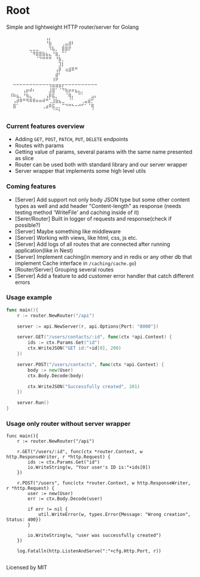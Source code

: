 # Root
Simple and lightweight HTTP router/server for Golang
```
⠀⠀⠀⠀⠀⠀⠀⠀⠀⠀⠀⠀⢠⡄⠀⠀⠀⠀⠀⠀⠀⠀⠀⠀⠀⠀⠀⠀⠀⠀
⠀⠀⠀⠀⠀⠀⠀⠀⠀⠀⠀⠀⠘⣷⠀⠀⠀⢀⣤⣾⠇⠀⠀⠀⠀⠀⠀⠀⠀⠀
⠀⠀⠀⠀⠀⠀⠀⣀⣀⣀⠀⠀⠀⠹⣧⡀⠀⣿⣿⡟⠀⠀⠀⠀⠀⠀⠀⠀⠀⠀
⠀⠀⠀⠀⠀⠀⠀⠈⠻⣿⣿⣷⣦⣄⠘⣷⡀⠉⠁⠀⠀⠀⠀⠀⠀⠀⠀⠀⠀⠀
⠀⠀⠀⠀⠀⠀⠀⠀⠀⠈⠙⠛⠛⠛⠀⠘⣷⡀⠀⠀⠀⠀⠀⠀⠀⠀⠀⠀⠀⠀
⠀⠀⠀⠀⠀⠀⠀⠀⠀⠀⠀⠀⠀⠀⠀⠀⣹⡇⠀⠀⠀⠀⠀⠀⠀⠀⠀⠀⠀⠀
⠀⠀⠀⠀⠀⠀⠀⠀⠀⠀⠀⠀⠀⠀⠀⢠⡿⠀⢴⣾⠿⠛⠀⠀⠀⠀⠀⠀⠀⠀
⠀⠀⠀⠀⠀⠀⠀⠀⠀⠀⠀⠀⠀⠀⠀⣾⠃⠀⠀⠀⠀⠀⠀⠀⠀⠀⠀⠀⠀⠀
⠀⠀⠀⠀⠀⠀⠀⠀⠀⠀⠀⠀⠀⠀⠸⠟⠀⠀⠀⠀⠀⠀⠀⠀⠀⠀⠀⠀⠀⠀
⠀⠀⠒⠒⠒⠒⠒⠒⠒⠒⠒⠒⠒⢲⣶⣶⣶⡖⠒⠒⠒⠒⠒⠒⠒⠒⠒⠒⠀⠀
⠀⠀⠀⠀⠀⢠⡶⠾⠆⠀⠀⠀⠀⣸⣿⠁⠈⠙⢷⡶⠶⣦⣄⡀⠀⠀⠀⠀⠀⠀
⠀⠸⠷⣦⡀⠘⢷⣄⠀⠀⠀⠀⢠⡿⣯⡀⠀⠀⠈⢿⡄⠀⠉⠁⠀⠀⣠⡄⠀⠀
⠀⠀⢠⡾⠿⠛⠻⠿⠿⠶⠶⠾⠛⢁⣸⣷⣦⣀⠀⠈⠁⠀⠀⢀⣤⣾⡋⠀⠀⠀
⠀⠀⣿⠁⠀⠀⠀⠀⠀⠀⠀⢀⣴⠿⣯⣀⡀⠉⠙⠛⠓⠒⠚⠋⠁⠈⢿⠀⠀⠀
⠀⠀⠀⠀⠀⠀⠀⠀⠀⠀⠀⠀⠀⠀⠈⠉⠃⠀⠀⠀⠀⠀⠀⠀⠀⠀⠈⠀⠀⠀
```
### Current features overview
- Adding `GET`, `POST`, `PATCH`, `PUT`, `DELETE` endpoints
- Routes with params
- Getting value of params, several params with the same name presented as slice
- Router can be used both with standard library and our server wrapper
- Server wrapper that implements some high level utils

### Coming features
- [Server] Add support not only body JSON type but some other content types as well and add header "Content-length" as response (needs testing method 'WriteFile' and caching inside of it)
- [Serer/Router] Built in logger of requests and response(check if possible?)
- [Server] Maybe something like middleware
- [Server] Working with views, like html, css, js etc.
- [Server] Add logs of all routes that are connected after running application(like in Nest)
- [Server] Implement caching(in memory and in redis or any other db that implement Cache interface in `/caching/cache.go`) 
- [Router/Server] Grouping several routes
- [Server] Add a feature to add customer error handler that catch different errors


### Usage example

```go
func main(){
	r := router.NewRouter("/api")

	server := api.NewServer(r, api.Options{Port: "8000"})

	server.GET("/users/contacts/:id", func(ctx *api.Context) {
		ids := ctx.Params.Get("id")
		ctx.WriteJSON("GET id:"+id[0], 200)
	})

	server.POST("/users/contacts", func(ctx *api.Context) {
		body := new(User)
		ctx.Body.Decode(body)

		ctx.WriteJSON("Successfully created", 201)
	})

	server.Run()
}

```

<!--
```go

func main() {

	r := api.NewRouter("/api")

	cfg, err := config.Init()
	if err != nil {
		log.Fatalf("error: %s\n", err)
	}

	server := api.NewServer(cfg.Http.Port)

	server.Router(r)

	/*
	GET /users/:id
	curl -X GET http://localhost:8000/api/users/31231232
	---
	'You get user by ID:31231232'
	*/
	r.GET("/users/:id", func(ctx *api.Context, w http.ResponseWriter, r *http.Request) {
		io.WriteString(w, fmt.Sprintf("You get user by ID:%s\n", ctx.Params.Get("id")))
	})

	/*
	POST /users/:id
	curl -X POST -H "Content-Type: application/json" -d '{"name": "Anthony", "age": 19, "city": "Miami"}' http://localhost:8000/api/users/dwqdqw
	---
	'{"name":"Anthony","age":19,"city":"Miami"}'
	*/
	r.POST("/users/:id", func(ctx *api.Context, w http.ResponseWriter, r *http.Request) {
		body := new(User)
		err := util.DecodeBody(r.Body).Decode(body)
		if err != nil {
			util.WriteError(w, types.Error{Message: "Bad request", Status: 400})
			return
		}

		util.WriteJSON(w, body, 201)
	})

	/*
	GET /users/:id/contacts/:email
	curl -X GET http://localhost:8000/api/users/31231232/contacts/test@gmail.com
	---
	'You get user by ID:31231232, contact id: test@gmail.com'
	*/
	r.GET("/users/:id/contacts/:email", func(ctx *api.Context, w http.ResponseWriter, r *http.Request) {
		io.WriteString(w, fmt.Sprintf("You get user by ID:%s, email: %s\n", ctx.Params.Get("id"), ctx.Params.Get("email")))
	})

	/*
	GET /users/contacts
	curl -X GET http://localhost:8000/api/users/contacts
	---
	'USER CONTACTS: [ANDRE, PEDRO, LUCAS]'
	*/
	r.GET("/users/contacts", func(ctx *api.Context, w http.ResponseWriter, r *http.Request) {
		io.WriteString(w, "USER CONTACTS: [ANDRE, PEDRO, LUCAS]")
	})

	log.Printf("Server started on port %s", cfg.Http.Port)

	log.Fatal(server.Run())
}
```
-->

### Usage only router without server wrapper

```golang
func main(){
	r := router.NewRouter("/api")

	r.GET("/users/:id", func(ctx *router.Context, w http.ResponseWriter, r *http.Request) {
		ids := ctx.Params.Get("id")
		io.WriteString(w, "Your user's ID is:"+ids[0])
	})

	r.POST("/users", func(ctx *router.Context, w http.ResponseWriter, r *http.Request) {
		user := new(User)
		err := ctx.Body.Decode(user)

		if err != nil {
			util.WriteError(w, types.Error{Message: "Wrong creation", Status: 400})
		}

		io.WriteString(w, "user was successfully created")
	})

	log.Fatalln(http.ListenAndServe(":"+cfg.Http.Port, r))
	
```

Licensed by MIT

